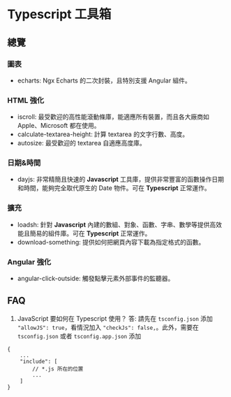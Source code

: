 # Typescript 工具箱

## 總覽
### 圖表
- echarts: Ngx Echarts 的二次封裝，且特別支援 Angular 組件。

### HTML 強化
- iscroll: 最受歡迎的高性能滾動條庫，能適應所有裝置，而且各大廠商如 Apple、Microsoft 都在使用。
- calculate-textarea-height: 計算 textarea 的文字行數、高度。
- autosize: 最受歡迎的 textarea 自適應高度庫。

### 日期&時間
- dayjs: 非常精簡且快速的 **Javascript** 工具庫，提供非常豐富的函數操作日期和時間，能夠完全取代原生的 Date 物件。可在 **Typescript** 正常運作。

### 擴充
- loadsh: 針對 **Javascript** 內建的數組、對象、函數、字串、數學等提供高效能且簡易的組件庫。可在 **Typescript** 正常運作。
- download-something: 提供如何把網頁內容下載為指定格式的函數。

### Angular 強化
- angular-click-outside: 觸發點擊元素外部事件的監聽器。

## FAQ
1. JavaScript 要如何在 Typescript 使用？
答: 請先在 `tsconfig.json` 添加 `"allowJS": true`，看情況加入 `"checkJs": false,`。此外，需要在 `tsconfig.json` 或者 `tsconfig.app.json` 添加
```
{
    ...
    "include": [
        // *.js 所在的位置
        ...
    ]
}
```
